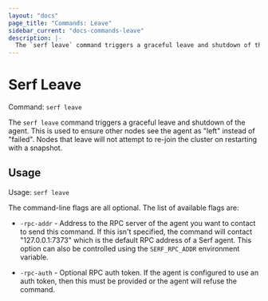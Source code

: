 ```yaml
---
layout: "docs"
page_title: "Commands: Leave"
sidebar_current: "docs-commands-leave"
description: |-
  The `serf leave` command triggers a graceful leave and shutdown of the agent. This is used to ensure other nodes see the agent as left instead of failed. Nodes that leave will not attempt to re-join the cluster on restarting with a snapshot.
---
```


# Serf Leave

Command: `serf leave`

The `serf leave` command triggers a graceful leave and shutdown of the agent.
This is used to ensure other nodes see the agent as "left" instead of "failed".
Nodes that leave will not attempt to re-join the cluster on restarting with a
snapshot.

## Usage

Usage: `serf leave`

The command-line flags are all optional. The list of available flags are:

* `-rpc-addr` - Address to the RPC server of the agent you want to contact
  to send this command. If this isn't specified, the command will contact
  "127.0.0.1:7373" which is the default RPC address of a Serf agent. This option
  can also be controlled using the `SERF_RPC_ADDR` environment variable.

* `-rpc-auth` - Optional RPC auth token. If the agent is configured to use
  an auth token, then this must be provided or the agent will refuse the
  command.

